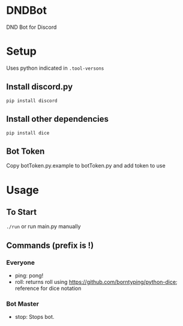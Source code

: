 # DNDBot

DND Bot for Discord

# Setup

Uses python indicated in `.tool-versons`

## Install discord.py
`pip install discord`

## Install other dependencies
`pip install dice`

## Bot Token
Copy botToken.py.example to botToken.py and add token to use

# Usage

## To Start
`./run`
or run main.py manually

## Commands (prefix is !)

### Everyone
- ping: pong!
- roll: returns roll using https://github.com/borntyping/python-dice; reference for dice notation

### Bot Master
- stop: Stops bot.